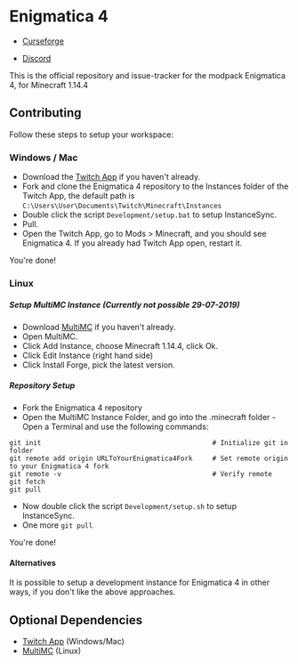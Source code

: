 # Enigmatica 4

* [Curseforge](https://minecraft.curseforge.com/projects/enigmatica4)

* [Discord](https://discord.gg/HnWNd7X)

This is the official repository and issue-tracker for the modpack Enigmatica 4, for Minecraft 1.14.4

## Contributing

Follow these steps to setup your workspace:

### Windows / Mac
* Download the [Twitch App](https://www.twitch.tv/downloads) if you haven't already.
* Fork and clone the Enigmatica 4 repository to the Instances folder of the Twitch App, the default path is `C:\Users\User\Documents\Twitch\Minecraft\Instances`
* Double click the script `Development/setup.bat` to setup InstanceSync.
* Pull.
* Open the Twitch App, go to Mods > Minecraft, and you should see Enigmatica 4. If you already had Twitch App open, restart it.

You're done!

### Linux
##### Setup MultiMC Instance (Currently not possible 29-07-2019)
* Download [MultiMC](https://multimc.org/#Download) if you haven't already.
* Open MultiMC.
* Click Add Instance, choose Minecraft 1.14.4, click Ok.
* Click Edit Instance (right hand side)
* Click Install Forge, pick the latest version.

##### Repository Setup
* Fork the Enigmatica 4 repository
* Open the MultiMC Instance Folder, and go into the .minecraft folder - Open a Terminal and use the following commands:
```
git init                                           # Initialize git in folder
git remote add origin URLToYourEnigmatica4Fork     # Set remote origin to your Enigmatica 4 fork
git remote -v                                      # Verify remote
git fetch
git pull
```
* Now double click the script `Development/setup.sh` to setup InstanceSync.
* One more `git pull`

You're done!

#### Alternatives
It is possible to setup a development instance for Enigmatica 4 in other ways, if you don't like the above approaches.

## Optional Dependencies
* [Twitch App](https://www.twitch.tv/downloads) (Windows/Mac)
* [MultiMC](https://multimc.org/#Download) (Linux)
